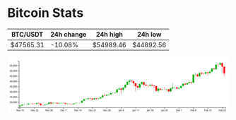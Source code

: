 # Bitcoin Stats

BTC/USDT|24h change|24h high|24h low|
|---|---|---|---|
|$47565.31|-10.08%|$54989.46|$44892.56|

<img src="./chart.svg">
